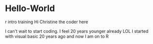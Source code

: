 # Hello-World
r intro training
Hi Christine the coder here

I can't wait to start coding. I feel 20 years younger already LOL
I started with visual basic 20 years ago and now I am on to R
